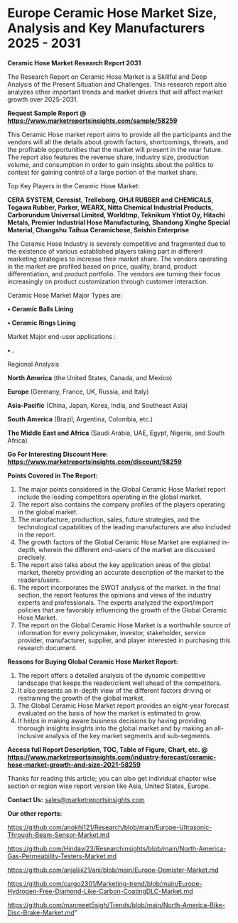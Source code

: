  # Europe Ceramic Hose Market Size, Analysis and Key Manufacturers 2025 - 2031

<strong>Ceramic Hose Market Research Report 2031</strong>

The Research Report on Ceramic Hose Market is a Skillful and Deep Analysis of the Present Situation and Challenges. This research report also analyzes other important trends and market drivers that will affect market growth over 2025-2031.

<strong>Request Sample Report @ <a href=https://www.marketreportsinsights.com/sample/58259>https://www.marketreportsinsights.com/sample/58259</a></strong>

This Ceramic Hose market report aims to provide all the participants and the vendors will all the details about growth factors, shortcomings, threats, and the profitable opportunities that the market will present in the near future. The report also features the revenue share, industry size, production volume, and consumption in order to gain insights about the politics to contest for gaining control of a large portion of the market share.

Top Key Players in the Ceramic Hose Market:

<strong>CERA SYSTEM, Ceresist, Trelleborg, OHJI RUBBER and CHEMICALS, Togawa Rubber, Parker, WEARX, Nitta Chemical Industrial Products, Carborundum Universal Limited, Worldtmp, Teknikum Yhtiot Oy, Hitachi Metals, Premier Industrial Hose Manufacturing, Shandong Xinghe Special Material, Changshu Taihua Ceramichose, Seishin Enterprise</strong>

The Ceramic Hose Industry is severely competitive and fragmented due to the existence of various established players taking part in different marketing strategies to increase their market share. The vendors operating in the market are profiled based on price, quality, brand, product differentiation, and product portfolio. The vendors are turning their focus increasingly on product customization through customer interaction.

Ceramic Hose Market Major Types are:

<strong>• Ceramic Balls Lining

• Ceramic Rings Lining</strong>

Market Major end-user applications :

<strong>• .</strong>

Regional Analysis

</u><strong><b>North America</b></strong> (the United States, Canada, and Mexico)

<strong><b>Europe </b></strong>(Germany, France, UK, Russia, and Italy)

<strong><b>Asia-Pacific</b></strong> (China, Japan, Korea, India, and Southeast Asia)

<strong><b>South America</b></strong> (Brazil, Argentina, Colombia, etc.)

<strong><b>The Middle East and Africa</b></strong> (Saudi Arabia, UAE, Egypt, Nigeria, and South Africa)

<strong>Go For Interesting Discount Here: <a href=https://www.marketreportsinsights.com/discount/58259>https://www.marketreportsinsights.com/discount/58259</a></strong>

<strong>Points Covered in The Report:</strong>
<ol>
  <li>The major points considered in the Global Ceramic Hose Market report include the leading competitors operating in the global market.</li>
  <li>The report also contains the company profiles of the players operating in the global market.</li>
  <li>The manufacture, production, sales, future strategies, and the technological capabilities of the leading manufacturers are also included in the report.</li>
  <li>The growth factors of the Global Ceramic Hose Market are explained in-depth, wherein the different end-users of the market are discussed precisely.</li>
  <li>The report also talks about the key application areas of the global market, thereby providing an accurate description of the market to the readers/users.</li>
  <li>The report incorporates the SWOT analysis of the market. In the final section, the report features the opinions and views of the industry experts and professionals. The experts analyzed the export/import policies that are favorably influencing the growth of the Global Ceramic Hose Market.</li>
  <li>The report on the Global Ceramic Hose Market is a worthwhile source of information for every policymaker, investor, stakeholder, service provider, manufacturer, supplier, and player interested in purchasing this research document.</li>
</ol>
<strong>Reasons for Buying Global Ceramic Hose Market Report:</strong>

<ol>
  <li>The report offers a detailed analysis of the dynamic competitive landscape that keeps the reader/client well ahead of the competitors.</li>
  <li>It also presents an in-depth view of the different factors driving or restraining the growth of the global market.</li>
  <li>The Global Ceramic Hose Market report provides an eight-year forecast evaluated on the basis of how the market is estimated to grow.</li>
  <li>It helps in making aware business decisions by having providing thorough insights insights into the global market and by making an all-inclusive analysis of the key market segments and sub-segments.</li>
</ol>
<strong>Access full Report Description, TOC, Table of Figure, Chart, etc. @ <a href=https://www.marketreportsinsights.com/industry-forecast/ceramic-hose-market-growth-and-size-2021-58259>https://www.marketreportsinsights.com/industry-forecast/ceramic-hose-market-growth-and-size-2021-58259</a></strong>


Thanks for reading this article; you can also get individual chapter wise section or region wise report version like Asia, United States, Europe.

<strong>Contact Us:</strong>
sales@marketreportsinsights.com

<strong>Our other reports:</strong>

<a href=https://github.com/anokhi121/Research/blob/main/Europe-Ultrasonic-Through-Beam-Sensor-Market.md>https://github.com/anokhi121/Research/blob/main/Europe-Ultrasonic-Through-Beam-Sensor-Market.md</a>

<a href=https://github.com/Hindavi23/Researchinsights/blob/main/North-America-Gas-Permeability-Testers-Market.md>https://github.com/Hindavi23/Researchinsights/blob/main/North-America-Gas-Permeability-Testers-Market.md</a>

<a href=https://github.com/anjaliiii21/ani/blob/main/Europe-Demister-Market.md>https://github.com/anjaliiii21/ani/blob/main/Europe-Demister-Market.md</a>

<a href=https://github.com/cargo2301/Marketing-trend/blob/main/Europe-Hydrogen-Free-Diamond-Like-Carbon-CoatingDLC-Market.md>https://github.com/cargo2301/Marketing-trend/blob/main/Europe-Hydrogen-Free-Diamond-Like-Carbon-CoatingDLC-Market.md</a>

<a href=https://github.com/manmeet5sigh/Trends/blob/main/North-America-Bike-Disc-Brake-Market.md>https://github.com/manmeet5sigh/Trends/blob/main/North-America-Bike-Disc-Brake-Market.md</a>"
